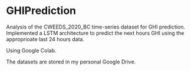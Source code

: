 # GHIPrediction
Analysis of the CWEEDS_2020_BC time-series dataset for GHI prediction. Implemented a LSTM architecture to predict the next hours GHI using the approprioate last 24 hours data.

Using Google Colab.

The datasets are stored in my personal Google Drive.

